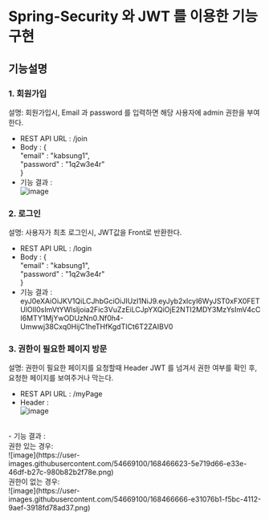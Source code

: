 # Spring-Security 와 JWT 를 이용한 기능 구현

## 기능설명
### 1. 회원가입 <br/>
설명: 회원가입시, Email 과 password 를 입력하면 해당 사용자에 admin 권한을 부여한다.
- REST API URL : /join <br/>
- Body : { <br/>
   "email" : "kabsung1",<br/>
   "password" : "1q2w3e4r"<br/>
}<br/>
- 기능 결과 : <br/>
![image](https://user-images.githubusercontent.com/54669100/168466237-de3dfbe5-464a-4861-9034-722aa19d054f.png)

### 2. 로그인<br/>
설명: 사용자가 최초 로그인시, JWT값을 Front로 반환한다.
- REST API URL : /login <br/>
- Body : { <br/>
   "email" : "kabsung1",<br/>
   "password" : "1q2w3e4r"<br/>
}<br/>
- 기능 결과 : <br/>  eyJ0eXAiOiJKV1QiLCJhbGciOiJIUzI1NiJ9.eyJyb2xlcyI6WyJST0xFX0FETUlOIl0sImVtYWlsIjoia2Fic3VuZzEiLCJpYXQiOjE2NTI2MDY3MzYsImV4cCI6MTY1MjYwODUzNn0.Nf0h4-Umwwj38Cxq0HijC1heTHfKgdTICt6T2ZAIBV0 

### 3. 권한이 필요한 페이지 방문 <br/>
설명: 권한이 필요한 페이지를 요청할때 Header JWT 를 넘겨서 권한 여부를 확인 후, <br/>
요청한 페이지를 보여주거나 막는다. <br/>
- REST API URL : /myPage <br/>
- Header : <br/>
![image](https://user-images.githubusercontent.com/54669100/168466601-a3fa1ef5-0d18-4551-abf5-c1abdd18c553.png)
<br/>
- 기능 결과 : <br/>  
권한 있는 경우: </br>
![image](https://user-images.githubusercontent.com/54669100/168466623-5e719d66-e33e-46df-b27c-980b82b2f78e.png)
<br/>
권한이 없는 경우: <br>
![image](https://user-images.githubusercontent.com/54669100/168466666-e31076b1-f5bc-4112-9aef-3918fd78ad37.png)

